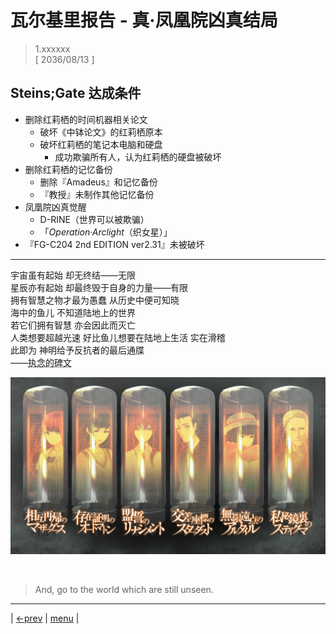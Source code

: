 # 瓦尔基里报告 - 真·凤凰院凶真结局
> 1.xxxxxx  
> [ 2036/08/13 ]  

## Steins;Gate 达成条件
- 删除红莉栖的时间机器相关论文
  - 破坏《中钵论文》的红莉栖原本
  - 破坏红莉栖的笔记本电脑和硬盘
    - 成功欺骗所有人，认为红莉栖的硬盘被破坏
- 删除红莉栖的记忆备份
  - 删除『Amadeus』和记忆备份
  - 『教授』未制作其他记忆备份
- 凤凰院凶真觉醒
  - D-RINE（世界可以被欺骗）
  - 「*Operation·Arclight*（织女星）」
- 『FG-C204 2nd EDITION ver2.31』未被破坏

---

宇宙虽有起始 却无终结——无限  
星辰亦有起始 却最终毁于自身的力量——有限  
拥有智慧之物才最为愚蠢 从历史中便可知晓  
海中的鱼儿 不知道陆地上的世界  
若它们拥有智慧 亦会因此而灭亡  
人类想要超越光速 好比鱼儿想要在陆地上生活 实在滑稽  
此即为 神明给予反抗者的最后通牒  
——<abbr title="此段由比屋定真帆吟诵。动画第一季第一集开头使用了前三句和倒数第二句。">执念的碑文</abbr>  

![](../static/image/0170-1.png)


<br/>

> And, go to the world which are still unseen.
---

| [←prev](./0169) | [menu](../) |
